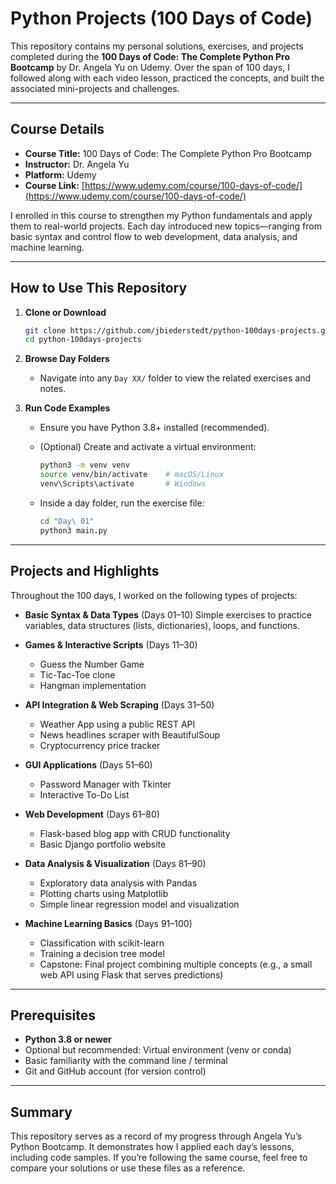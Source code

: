 # Python Projects (100 Days of Code)

This repository contains my personal solutions, exercises, and projects completed during the **100 Days of Code: The Complete Python Pro Bootcamp** by Dr. Angela Yu on Udemy. Over the span of 100 days, I followed along with each video lesson, practiced the concepts, and built the associated mini-projects and challenges.

---

## Course Details

- **Course Title:** 100 Days of Code: The Complete Python Pro Bootcamp
- **Instructor:** Dr. Angela Yu
- **Platform:** Udemy
- **Course Link:** [https://www.udemy.com/course/100-days-of-code/](https://www.udemy.com/course/100-days-of-code/)

I enrolled in this course to strengthen my Python fundamentals and apply them to real-world projects. Each day introduced new topics—ranging from basic syntax and control flow to web development, data analysis, and machine learning.

---

## How to Use This Repository

1. **Clone or Download**

   ```bash
   git clone https://github.com/jbiederstedt/python-100days-projects.git
   cd python-100days-projects
   ```

2. **Browse Day Folders**

   - Navigate into any `Day XX/` folder to view the related exercises and notes.

3. **Run Code Examples**

   - Ensure you have Python 3.8+ installed (recommended).
   - (Optional) Create and activate a virtual environment:

     ```bash
     python3 -m venv venv
     source venv/bin/activate    # macOS/Linux
     venv\Scripts\activate       # Windows
     ```

   - Inside a day folder, run the exercise file:

     ```bash
     cd "Day\ 01"
     python3 main.py
     ```

---

## Projects and Highlights

Throughout the 100 days, I worked on the following types of projects:

- **Basic Syntax & Data Types** (Days 01–10)
  Simple exercises to practice variables, data structures (lists, dictionaries), loops, and functions.

- **Games & Interactive Scripts** (Days 11–30)

  - Guess the Number Game
  - Tic-Tac-Toe clone
  - Hangman implementation

- **API Integration & Web Scraping** (Days 31–50)

  - Weather App using a public REST API
  - News headlines scraper with BeautifulSoup
  - Cryptocurrency price tracker

- **GUI Applications** (Days 51–60)

  - Password Manager with Tkinter
  - Interactive To-Do List

- **Web Development** (Days 61–80)

  - Flask-based blog app with CRUD functionality
  - Basic Django portfolio website

- **Data Analysis & Visualization** (Days 81–90)

  - Exploratory data analysis with Pandas
  - Plotting charts using Matplotlib
  - Simple linear regression model and visualization

- **Machine Learning Basics** (Days 91–100)

  - Classification with scikit-learn
  - Training a decision tree model
  - Capstone: Final project combining multiple concepts (e.g., a small web API using Flask that serves predictions)

---

## Prerequisites

- **Python 3.8 or newer**
- Optional but recommended: Virtual environment (venv or conda)
- Basic familiarity with the command line / terminal
- Git and GitHub account (for version control)

---

## Summary

This repository serves as a record of my progress through Angela Yu’s Python Bootcamp. It demonstrates how I applied each day’s lessons, including code samples. If you’re following the same course, feel free to compare your solutions or use these files as a reference.

